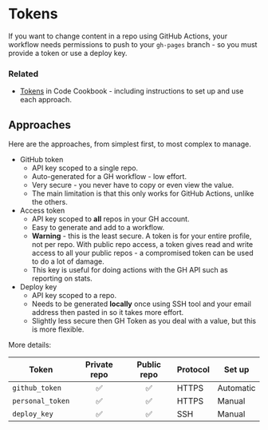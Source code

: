 # Tokens

If you want to change content in a repo using GitHub Actions, your workflow needs permissions to push to your `gh-pages` branch - so you must provide a token or use a deploy key.


### Related

- [Tokens][] in Code Cookbook - including instructions to set up and use each approach.

[Tokens]: https://michaelcurrin.github.io/code-cookbook/recipes/ci-cd/github-actions/tokens/


## Approaches

Here are the approaches, from simplest first, to most complex to manage.

- GitHub token
	- API key scoped to a single repo.
	- Auto-generated for a GH workflow - low effort.
	- Very secure - you never have to copy or even view the value.
	- The main limitation is that this only works for GitHub Actions, unlike the others.
- Access token
	- API key scoped to **all** repos in your GH account.
	- Easy to generate and add to a workflow.
	- **Warning** - this is the least secure. A token is for your entire profile, not per repo. With public repo access, a token gives read and write access to all your public repos - a compromised token can be used to do a lot of damage.
	- This key is useful for doing actions with the GH API such as reporting on stats.
- Deploy key
	- API key scoped to a repo.
	- Needs to be generated **locally** once using SSH tool and your email address then pasted in so it takes more effort.
	- Slightly less secure then GH Token as you deal with a value, but this is more flexible.

More details:

| Token            | Private repo | Public repo | Protocol | Set up    |
| ---------------- | :----------: | :---------: | -------- | --------- |
| `github_token`   |      ✅️       |      ✅️      | HTTPS    | Automatic |
| `personal_token` |      ✅️       |      ✅️      | HTTPS    | Manual    |
| `deploy_key`     |      ✅️       |      ✅️      | SSH      | Manual    |
